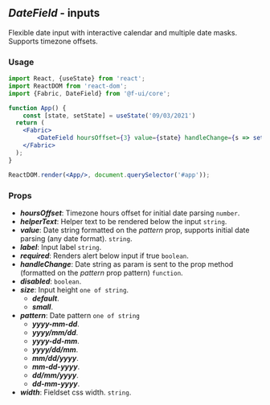 ## *DateField* - inputs

Flexible date input with interactive calendar and multiple date masks. Supports timezone offsets.

### Usage
```jsx
import React, {useState} from 'react';
import ReactDOM from 'react-dom';
import {Fabric, DateField} from '@f-ui/core';

function App() {
    const [state, setState] = useState('09/03/2021')
  return (
    <Fabric>
        <DateField hoursOffset={3} value={state} handleChange={s => setState(s)} required={true} pattern={'dd/mm/yyyy'} width={'100%'}/>
    </Fabric>
  );
}

ReactDOM.render(<App/>, document.querySelector('#app'));
```

### Props
- ***hoursOffset***: Timezone hours offset for initial date parsing `number`.
- ***helperText***: Helper text to be rendered below the input `string`.
- ***value***: Date string formatted on the _pattern_ prop, supports initial date parsing (any date format). `string`.
- ***label***: Input label `string`.
- ***required***: Renders alert below input if true `boolean`.
- ***handleChange***: Date string as param is sent to the prop method (formatted on the _pattern_ prop pattern) `function`.
- ***disabled***: `boolean`.
- ***size***: Input height `one of string`.
  - ***default***.
  - ***small***.
- ***pattern***: Date pattern `one of string`
  - ***yyyy-mm-dd***.
  - ***yyyy/mm/dd***.
  - ***yyyy-dd-mm***.
  - ***yyyy/dd/mm***.
  - ***mm/dd/yyyy***.
  - ***mm-dd-yyyy***.
  - ***dd/mm/yyyy***.
  - ***dd-mm-yyyy***.
- ***width***: Fieldset css width. `string`.





